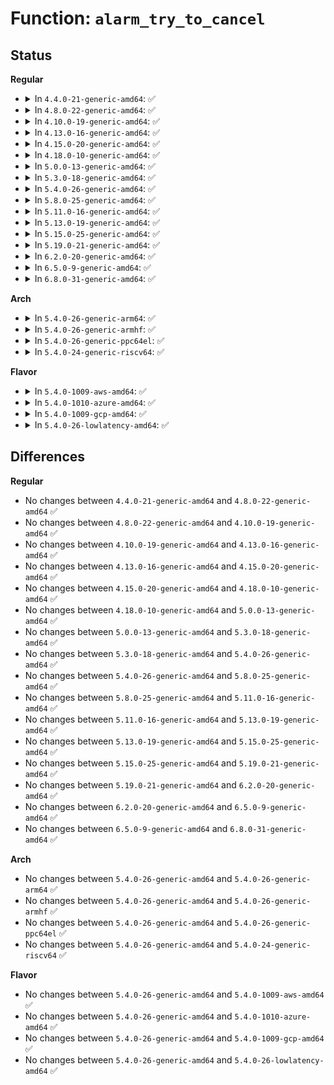 # Function: <code>alarm_try_to_cancel</code>

## Status
<b>Regular</b>
<ul>
<li>
<details>
<summary>In <code>4.4.0-21-generic-amd64</code>: ✅</summary>

```c
int alarm_try_to_cancel(struct alarm * alarm)
```

```json
{
  "name": "alarm_try_to_cancel",
  "collision_type": "Unique Global",
  "inline_type": "No",
  "funcs": [
    {
      "addr": 18446744071579873744,
      "name": "alarm_try_to_cancel",
      "external": true,
      "loc": "kernel/time/alarmtimer.c:367",
      "file": "kernel/time/alarmtimer.c",
      "inline": "seen, unknown",
      "caller_inline": [],
      "caller_func": [
        "kernel/time/alarmtimer.c:alarm_timer_del",
        "kernel/time/alarmtimer.c:alarm_timer_set",
        "kernel/time/alarmtimer.c:alarmtimer_do_nsleep",
        "fs/timerfd.c:do_timerfd_settime"
      ]
    }
  ],
  "symbols": [
    {
      "addr": 18446744071579873744,
      "name": "alarm_try_to_cancel",
      "section": ".text",
      "bind": "STB_GLOBAL",
      "size": 118
    }
  ]
}
```
</details>
</li>
<li>
<details>
<summary>In <code>4.8.0-22-generic-amd64</code>: ✅</summary>

```c
int alarm_try_to_cancel(struct alarm * alarm)
```

```json
{
  "name": "alarm_try_to_cancel",
  "collision_type": "Unique Global",
  "inline_type": "No",
  "funcs": [
    {
      "addr": 18446744071579903184,
      "name": "alarm_try_to_cancel",
      "external": true,
      "loc": "kernel/time/alarmtimer.c:382",
      "file": "kernel/time/alarmtimer.c",
      "inline": "seen, unknown",
      "caller_inline": [],
      "caller_func": [
        "kernel/time/alarmtimer.c:alarmtimer_do_nsleep",
        "kernel/time/alarmtimer.c:alarm_timer_set",
        "kernel/time/alarmtimer.c:alarm_timer_del",
        "fs/timerfd.c:do_timerfd_settime"
      ]
    }
  ],
  "symbols": [
    {
      "addr": 18446744071579903184,
      "name": "alarm_try_to_cancel",
      "section": ".text",
      "bind": "STB_GLOBAL",
      "size": 132
    }
  ]
}
```
</details>
</li>
<li>
<details>
<summary>In <code>4.10.0-19-generic-amd64</code>: ✅</summary>

```c
int alarm_try_to_cancel(struct alarm * alarm)
```

```json
{
  "name": "alarm_try_to_cancel",
  "collision_type": "Unique Global",
  "inline_type": "No",
  "funcs": [
    {
      "addr": 18446744071579913616,
      "name": "alarm_try_to_cancel",
      "external": true,
      "loc": "kernel/time/alarmtimer.c:413",
      "file": "kernel/time/alarmtimer.c",
      "inline": "seen, unknown",
      "caller_inline": [],
      "caller_func": [
        "kernel/time/alarmtimer.c:alarmtimer_do_nsleep",
        "kernel/time/alarmtimer.c:alarm_timer_set",
        "kernel/time/alarmtimer.c:alarm_timer_del",
        "fs/timerfd.c:do_timerfd_settime"
      ]
    }
  ],
  "symbols": [
    {
      "addr": 18446744071579913616,
      "name": "alarm_try_to_cancel",
      "section": ".text",
      "bind": "STB_GLOBAL",
      "size": 225
    }
  ]
}
```
</details>
</li>
<li>
<details>
<summary>In <code>4.13.0-16-generic-amd64</code>: ✅</summary>

```c
int alarm_try_to_cancel(struct alarm * alarm)
```

```json
{
  "name": "alarm_try_to_cancel",
  "collision_type": "Unique Global",
  "inline_type": "No",
  "funcs": [
    {
      "addr": 18446744071579921856,
      "name": "alarm_try_to_cancel",
      "external": true,
      "loc": "kernel/time/alarmtimer.c:388",
      "file": "kernel/time/alarmtimer.c",
      "inline": "seen, unknown",
      "caller_inline": [],
      "caller_func": [
        "kernel/time/alarmtimer.c:alarmtimer_do_nsleep",
        "kernel/time/alarmtimer.c:alarm_timer_try_to_cancel",
        "fs/timerfd.c:do_timerfd_settime"
      ]
    }
  ],
  "symbols": [
    {
      "addr": 18446744071579921856,
      "name": "alarm_try_to_cancel",
      "section": ".text",
      "bind": "STB_GLOBAL",
      "size": 215
    }
  ]
}
```
</details>
</li>
<li>
<details>
<summary>In <code>4.15.0-20-generic-amd64</code>: ✅</summary>

```c
int alarm_try_to_cancel(struct alarm * alarm)
```

```json
{
  "name": "alarm_try_to_cancel",
  "collision_type": "Unique Global",
  "inline_type": "No",
  "funcs": [
    {
      "addr": 18446744071579967184,
      "name": "alarm_try_to_cancel",
      "external": true,
      "loc": "kernel/time/alarmtimer.c:402",
      "file": "kernel/time/alarmtimer.c",
      "inline": "seen, unknown",
      "caller_inline": [],
      "caller_func": [
        "kernel/time/alarmtimer.c:alarmtimer_do_nsleep",
        "kernel/time/alarmtimer.c:alarm_timer_try_to_cancel",
        "fs/timerfd.c:do_timerfd_settime"
      ]
    }
  ],
  "symbols": [
    {
      "addr": 18446744071579967184,
      "name": "alarm_try_to_cancel",
      "section": ".text",
      "bind": "STB_GLOBAL",
      "size": 224
    }
  ]
}
```
</details>
</li>
<li>
<details>
<summary>In <code>4.18.0-10-generic-amd64</code>: ✅</summary>

```c
int alarm_try_to_cancel(struct alarm * alarm)
```

```json
{
  "name": "alarm_try_to_cancel",
  "collision_type": "Unique Global",
  "inline_type": "No",
  "funcs": [
    {
      "addr": 18446744071580014432,
      "name": "alarm_try_to_cancel",
      "external": true,
      "loc": "kernel/time/alarmtimer.c:409",
      "file": "kernel/time/alarmtimer.c",
      "inline": "seen, unknown",
      "caller_inline": [],
      "caller_func": [
        "kernel/time/alarmtimer.c:alarmtimer_do_nsleep",
        "kernel/time/alarmtimer.c:alarm_timer_try_to_cancel"
      ]
    }
  ],
  "symbols": [
    {
      "addr": 18446744071580014432,
      "name": "alarm_try_to_cancel",
      "section": ".text",
      "bind": "STB_GLOBAL",
      "size": 223
    }
  ]
}
```
</details>
</li>
<li>
<details>
<summary>In <code>5.0.0-13-generic-amd64</code>: ✅</summary>

```c
int alarm_try_to_cancel(struct alarm * alarm)
```

```json
{
  "name": "alarm_try_to_cancel",
  "collision_type": "Unique Global",
  "inline_type": "No",
  "funcs": [
    {
      "addr": 18446744071580061792,
      "name": "alarm_try_to_cancel",
      "external": true,
      "loc": "kernel/time/alarmtimer.c:406",
      "file": "kernel/time/alarmtimer.c",
      "inline": "seen, unknown",
      "caller_inline": [],
      "caller_func": [
        "kernel/time/alarmtimer.c:alarmtimer_do_nsleep",
        "kernel/time/alarmtimer.c:alarm_timer_try_to_cancel"
      ]
    }
  ],
  "symbols": [
    {
      "addr": 18446744071580061792,
      "name": "alarm_try_to_cancel",
      "section": ".text",
      "bind": "STB_GLOBAL",
      "size": 223
    }
  ]
}
```
</details>
</li>
<li>
<details>
<summary>In <code>5.3.0-18-generic-amd64</code>: ✅</summary>

```c
int alarm_try_to_cancel(struct alarm * alarm)
```

```json
{
  "name": "alarm_try_to_cancel",
  "collision_type": "Unique Global",
  "inline_type": "No",
  "funcs": [
    {
      "addr": 18446744071580105392,
      "name": "alarm_try_to_cancel",
      "external": true,
      "loc": "kernel/time/alarmtimer.c:405",
      "file": "kernel/time/alarmtimer.c",
      "inline": "seen, unknown",
      "caller_inline": [],
      "caller_func": [
        "kernel/time/alarmtimer.c:alarmtimer_do_nsleep",
        "kernel/time/alarmtimer.c:alarm_timer_try_to_cancel",
        "kernel/time/alarmtimer.c:alarm_cancel"
      ]
    }
  ],
  "symbols": [
    {
      "addr": 18446744071580105392,
      "name": "alarm_try_to_cancel",
      "section": ".text",
      "bind": "STB_GLOBAL",
      "size": 230
    }
  ]
}
```
</details>
</li>
<li>
<details>
<summary>In <code>5.4.0-26-generic-amd64</code>: ✅</summary>

```c
int alarm_try_to_cancel(struct alarm * alarm)
```

```json
{
  "name": "alarm_try_to_cancel",
  "collision_type": "Unique Global",
  "inline_type": "No",
  "funcs": [
    {
      "addr": 18446744071580154496,
      "name": "alarm_try_to_cancel",
      "external": true,
      "loc": "kernel/time/alarmtimer.c:414",
      "file": "kernel/time/alarmtimer.c",
      "inline": "seen, unknown",
      "caller_inline": [],
      "caller_func": [
        "kernel/time/alarmtimer.c:alarmtimer_do_nsleep",
        "kernel/time/alarmtimer.c:alarm_timer_try_to_cancel",
        "kernel/time/alarmtimer.c:alarm_cancel"
      ]
    }
  ],
  "symbols": [
    {
      "addr": 18446744071580154496,
      "name": "alarm_try_to_cancel",
      "section": ".text",
      "bind": "STB_GLOBAL",
      "size": 230
    }
  ]
}
```
</details>
</li>
<li>
<details>
<summary>In <code>5.8.0-25-generic-amd64</code>: ✅</summary>

```c
int alarm_try_to_cancel(struct alarm * alarm)
```

```json
{
  "name": "alarm_try_to_cancel",
  "collision_type": "Unique Global",
  "inline_type": "No",
  "funcs": [
    {
      "addr": 18446744071580214544,
      "name": "alarm_try_to_cancel",
      "external": true,
      "loc": "kernel/time/alarmtimer.c:405",
      "file": "kernel/time/alarmtimer.c",
      "inline": "seen, unknown",
      "caller_inline": [],
      "caller_func": [
        "kernel/time/alarmtimer.c:alarmtimer_do_nsleep",
        "kernel/time/alarmtimer.c:alarm_timer_try_to_cancel",
        "kernel/time/alarmtimer.c:alarm_cancel",
        "fs/timerfd.c:do_timerfd_settime"
      ]
    }
  ],
  "symbols": [
    {
      "addr": 18446744071580214544,
      "name": "alarm_try_to_cancel",
      "section": ".text",
      "bind": "STB_GLOBAL",
      "size": 236
    }
  ]
}
```
</details>
</li>
<li>
<details>
<summary>In <code>5.11.0-16-generic-amd64</code>: ✅</summary>

```c
int alarm_try_to_cancel(struct alarm * alarm)
```

```json
{
  "name": "alarm_try_to_cancel",
  "collision_type": "Unique Global",
  "inline_type": "No",
  "funcs": [
    {
      "addr": 18446744071580198816,
      "name": "alarm_try_to_cancel",
      "external": true,
      "loc": "kernel/time/alarmtimer.c:405",
      "file": "kernel/time/alarmtimer.c",
      "inline": "seen, unknown",
      "caller_inline": [],
      "caller_func": [
        "kernel/time/alarmtimer.c:alarmtimer_do_nsleep",
        "kernel/time/alarmtimer.c:alarm_timer_try_to_cancel",
        "kernel/time/alarmtimer.c:alarm_cancel",
        "fs/timerfd.c:do_timerfd_settime"
      ]
    }
  ],
  "symbols": [
    {
      "addr": 18446744071580198816,
      "name": "alarm_try_to_cancel",
      "section": ".text",
      "bind": "STB_GLOBAL",
      "size": 218
    }
  ]
}
```
</details>
</li>
<li>
<details>
<summary>In <code>5.13.0-19-generic-amd64</code>: ✅</summary>

```c
int alarm_try_to_cancel(struct alarm * alarm)
```

```json
{
  "name": "alarm_try_to_cancel",
  "collision_type": "Unique Global",
  "inline_type": "No",
  "funcs": [
    {
      "addr": 18446744071580203952,
      "name": "alarm_try_to_cancel",
      "external": true,
      "loc": "kernel/time/alarmtimer.c:405",
      "file": "kernel/time/alarmtimer.c",
      "inline": "seen, unknown",
      "caller_inline": [],
      "caller_func": [
        "kernel/time/alarmtimer.c:alarmtimer_do_nsleep",
        "kernel/time/alarmtimer.c:alarm_timer_try_to_cancel",
        "kernel/time/alarmtimer.c:alarm_cancel",
        "fs/timerfd.c:do_timerfd_settime"
      ]
    }
  ],
  "symbols": [
    {
      "addr": 18446744071580203952,
      "name": "alarm_try_to_cancel",
      "section": ".text",
      "bind": "STB_GLOBAL",
      "size": 218
    }
  ]
}
```
</details>
</li>
<li>
<details>
<summary>In <code>5.15.0-25-generic-amd64</code>: ✅</summary>

```c
int alarm_try_to_cancel(struct alarm * alarm)
```

```json
{
  "name": "alarm_try_to_cancel",
  "collision_type": "Unique Global",
  "inline_type": "No",
  "funcs": [
    {
      "addr": 18446744071580350656,
      "name": "alarm_try_to_cancel",
      "external": true,
      "loc": "kernel/time/alarmtimer.c:405",
      "file": "kernel/time/alarmtimer.c",
      "inline": "seen, unknown",
      "caller_inline": [],
      "caller_func": [
        "kernel/time/alarmtimer.c:alarmtimer_do_nsleep",
        "kernel/time/alarmtimer.c:alarm_timer_try_to_cancel",
        "kernel/time/alarmtimer.c:alarm_cancel",
        "fs/timerfd.c:do_timerfd_settime"
      ]
    }
  ],
  "symbols": [
    {
      "addr": 18446744071580350656,
      "name": "alarm_try_to_cancel",
      "section": ".text",
      "bind": "STB_GLOBAL",
      "size": 245
    }
  ]
}
```
</details>
</li>
<li>
<details>
<summary>In <code>5.19.0-21-generic-amd64</code>: ✅</summary>

```c
int alarm_try_to_cancel(struct alarm * alarm)
```

```json
{
  "name": "alarm_try_to_cancel",
  "collision_type": "Unique Global",
  "inline_type": "No",
  "funcs": [
    {
      "addr": 18446744071580565008,
      "name": "alarm_try_to_cancel",
      "external": true,
      "loc": "kernel/time/alarmtimer.c:405",
      "file": "kernel/time/alarmtimer.c",
      "inline": "seen, unknown",
      "caller_inline": [],
      "caller_func": [
        "kernel/time/alarmtimer.c:alarmtimer_do_nsleep",
        "kernel/time/alarmtimer.c:alarm_timer_try_to_cancel",
        "kernel/time/alarmtimer.c:alarm_cancel",
        "fs/timerfd.c:do_timerfd_settime"
      ]
    }
  ],
  "symbols": [
    {
      "addr": 18446744071580565008,
      "name": "alarm_try_to_cancel",
      "section": ".text",
      "bind": "STB_GLOBAL",
      "size": 277
    }
  ]
}
```
</details>
</li>
<li>
<details>
<summary>In <code>6.2.0-20-generic-amd64</code>: ✅</summary>

```c
int alarm_try_to_cancel(struct alarm * alarm)
```

```json
{
  "name": "alarm_try_to_cancel",
  "collision_type": "Unique Global",
  "inline_type": "No",
  "funcs": [
    {
      "addr": 18446744071580825248,
      "name": "alarm_try_to_cancel",
      "external": true,
      "loc": "kernel/time/alarmtimer.c:405",
      "file": "kernel/time/alarmtimer.c",
      "inline": "seen, unknown",
      "caller_inline": [],
      "caller_func": [
        "kernel/time/alarmtimer.c:alarmtimer_do_nsleep",
        "kernel/time/alarmtimer.c:alarm_timer_try_to_cancel",
        "kernel/time/alarmtimer.c:alarm_cancel",
        "fs/timerfd.c:do_timerfd_settime"
      ]
    }
  ],
  "symbols": [
    {
      "addr": 18446744071580825248,
      "name": "alarm_try_to_cancel",
      "section": ".text",
      "bind": "STB_GLOBAL",
      "size": 277
    }
  ]
}
```
</details>
</li>
<li>
<details>
<summary>In <code>6.5.0-9-generic-amd64</code>: ✅</summary>

```c
int alarm_try_to_cancel(struct alarm * alarm)
```

```json
{
  "name": "alarm_try_to_cancel",
  "collision_type": "Unique Global",
  "inline_type": "No",
  "funcs": [
    {
      "addr": 18446744071580908816,
      "name": "alarm_try_to_cancel",
      "external": true,
      "loc": "kernel/time/alarmtimer.c:404",
      "file": "kernel/time/alarmtimer.c",
      "inline": "seen, unknown",
      "caller_inline": [],
      "caller_func": [
        "kernel/time/alarmtimer.c:alarmtimer_do_nsleep",
        "kernel/time/alarmtimer.c:alarm_timer_try_to_cancel",
        "kernel/time/alarmtimer.c:alarm_cancel",
        "fs/timerfd.c:do_timerfd_settime"
      ]
    }
  ],
  "symbols": [
    {
      "addr": 18446744071580908816,
      "name": "alarm_try_to_cancel",
      "section": ".text",
      "bind": "STB_GLOBAL",
      "size": 277
    }
  ]
}
```
</details>
</li>
<li>
<details>
<summary>In <code>6.8.0-31-generic-amd64</code>: ✅</summary>

```c
int alarm_try_to_cancel(struct alarm * alarm)
```

```json
{
  "name": "alarm_try_to_cancel",
  "collision_type": "Unique Global",
  "inline_type": "No",
  "funcs": [
    {
      "addr": 18446744071580999344,
      "name": "alarm_try_to_cancel",
      "external": true,
      "loc": "kernel/time/alarmtimer.c:415",
      "file": "kernel/time/alarmtimer.c",
      "inline": "seen, unknown",
      "caller_inline": [],
      "caller_func": [
        "kernel/time/alarmtimer.c:alarmtimer_do_nsleep",
        "kernel/time/alarmtimer.c:alarm_timer_try_to_cancel",
        "kernel/time/alarmtimer.c:alarm_cancel",
        "fs/timerfd.c:do_timerfd_settime"
      ]
    }
  ],
  "symbols": [
    {
      "addr": 18446744071580999344,
      "name": "alarm_try_to_cancel",
      "section": ".text",
      "bind": "STB_GLOBAL",
      "size": 277
    }
  ]
}
```
</details>
</li>
</ul>
<b>Arch</b>
<ul>
<li>
<details>
<summary>In <code>5.4.0-26-generic-arm64</code>: ✅</summary>

```c
int alarm_try_to_cancel(struct alarm * alarm)
```

```json
{
  "name": "alarm_try_to_cancel",
  "collision_type": "Unique Global",
  "inline_type": "No",
  "funcs": [
    {
      "addr": 18446603336491374016,
      "name": "alarm_try_to_cancel",
      "external": true,
      "loc": "kernel/time/alarmtimer.c:414",
      "file": "kernel/time/alarmtimer.c",
      "inline": "seen, unknown",
      "caller_inline": [],
      "caller_func": [
        "kernel/time/alarmtimer.c:alarmtimer_do_nsleep",
        "kernel/time/alarmtimer.c:alarm_timer_try_to_cancel",
        "kernel/time/alarmtimer.c:alarm_cancel"
      ]
    }
  ],
  "symbols": [
    {
      "addr": 18446603336491374016,
      "name": "alarm_try_to_cancel",
      "section": ".text",
      "bind": "STB_GLOBAL",
      "size": 404
    }
  ]
}
```
</details>
</li>
<li>
<details>
<summary>In <code>5.4.0-26-generic-armhf</code>: ✅</summary>

```c
int alarm_try_to_cancel(struct alarm * alarm)
```

```json
{
  "name": "alarm_try_to_cancel",
  "collision_type": "Unique Global",
  "inline_type": "No",
  "funcs": [
    {
      "addr": 3225374692,
      "name": "alarm_try_to_cancel",
      "external": true,
      "loc": "kernel/time/alarmtimer.c:414",
      "file": "kernel/time/alarmtimer.c",
      "inline": "seen, unknown",
      "caller_inline": [],
      "caller_func": [
        "kernel/time/alarmtimer.c:alarm_timer_try_to_cancel",
        "kernel/time/alarmtimer.c:alarm_cancel"
      ]
    }
  ],
  "symbols": [
    {
      "addr": 3225374692,
      "name": "alarm_try_to_cancel",
      "section": ".text",
      "bind": "STB_GLOBAL",
      "size": 304
    }
  ]
}
```
</details>
</li>
<li>
<details>
<summary>In <code>5.4.0-26-generic-ppc64el</code>: ✅</summary>

```c
int alarm_try_to_cancel(struct alarm * alarm)
```

```json
{
  "name": "alarm_try_to_cancel",
  "collision_type": "Unique Global",
  "inline_type": "No",
  "funcs": [
    {
      "addr": 13835058055284314672,
      "name": "alarm_try_to_cancel",
      "external": true,
      "loc": "kernel/time/alarmtimer.c:414",
      "file": "kernel/time/alarmtimer.c",
      "inline": "seen, unknown",
      "caller_inline": [],
      "caller_func": [
        "kernel/time/alarmtimer.c:alarmtimer_do_nsleep",
        "kernel/time/alarmtimer.c:alarm_timer_try_to_cancel",
        "kernel/time/alarmtimer.c:alarm_cancel"
      ]
    }
  ],
  "symbols": [
    {
      "addr": 13835058055284314672,
      "name": "alarm_try_to_cancel",
      "section": ".text",
      "bind": "STB_GLOBAL",
      "size": 440
    }
  ]
}
```
</details>
</li>
<li>
<details>
<summary>In <code>5.4.0-24-generic-riscv64</code>: ✅</summary>

```c
int alarm_try_to_cancel(struct alarm * alarm)
```

```json
{
  "name": "alarm_try_to_cancel",
  "collision_type": "Unique Global",
  "inline_type": "No",
  "funcs": [
    {
      "addr": 18446743936271864496,
      "name": "alarm_try_to_cancel",
      "external": true,
      "loc": "kernel/time/alarmtimer.c:414",
      "file": "kernel/time/alarmtimer.c",
      "inline": "seen, unknown",
      "caller_inline": [],
      "caller_func": [
        "kernel/time/alarmtimer.c:alarmtimer_do_nsleep",
        "kernel/time/alarmtimer.c:alarm_timer_try_to_cancel",
        "kernel/time/alarmtimer.c:alarm_cancel",
        "fs/timerfd.c:__se_sys_timerfd_settime"
      ]
    }
  ],
  "symbols": [
    {
      "addr": 18446743936271864496,
      "name": "alarm_try_to_cancel",
      "section": ".text",
      "bind": "STB_GLOBAL",
      "size": 258
    }
  ]
}
```
</details>
</li>
</ul>
<b>Flavor</b>
<ul>
<li>
<details>
<summary>In <code>5.4.0-1009-aws-amd64</code>: ✅</summary>

```c
int alarm_try_to_cancel(struct alarm * alarm)
```

```json
{
  "name": "alarm_try_to_cancel",
  "collision_type": "Unique Global",
  "inline_type": "No",
  "funcs": [
    {
      "addr": 18446744071580123696,
      "name": "alarm_try_to_cancel",
      "external": true,
      "loc": "kernel/time/alarmtimer.c:414",
      "file": "kernel/time/alarmtimer.c",
      "inline": "seen, unknown",
      "caller_inline": [],
      "caller_func": [
        "kernel/time/alarmtimer.c:alarmtimer_do_nsleep",
        "kernel/time/alarmtimer.c:alarm_timer_try_to_cancel",
        "kernel/time/alarmtimer.c:alarm_cancel"
      ]
    }
  ],
  "symbols": [
    {
      "addr": 18446744071580123696,
      "name": "alarm_try_to_cancel",
      "section": ".text",
      "bind": "STB_GLOBAL",
      "size": 230
    }
  ]
}
```
</details>
</li>
<li>
<details>
<summary>In <code>5.4.0-1010-azure-amd64</code>: ✅</summary>

```c
int alarm_try_to_cancel(struct alarm * alarm)
```

```json
{
  "name": "alarm_try_to_cancel",
  "collision_type": "Unique Global",
  "inline_type": "No",
  "funcs": [
    {
      "addr": 18446744071580068992,
      "name": "alarm_try_to_cancel",
      "external": true,
      "loc": "kernel/time/alarmtimer.c:414",
      "file": "kernel/time/alarmtimer.c",
      "inline": "seen, unknown",
      "caller_inline": [],
      "caller_func": [
        "kernel/time/alarmtimer.c:alarmtimer_do_nsleep",
        "kernel/time/alarmtimer.c:alarm_timer_try_to_cancel",
        "kernel/time/alarmtimer.c:alarm_cancel"
      ]
    }
  ],
  "symbols": [
    {
      "addr": 18446744071580068992,
      "name": "alarm_try_to_cancel",
      "section": ".text",
      "bind": "STB_GLOBAL",
      "size": 230
    }
  ]
}
```
</details>
</li>
<li>
<details>
<summary>In <code>5.4.0-1009-gcp-amd64</code>: ✅</summary>

```c
int alarm_try_to_cancel(struct alarm * alarm)
```

```json
{
  "name": "alarm_try_to_cancel",
  "collision_type": "Unique Global",
  "inline_type": "No",
  "funcs": [
    {
      "addr": 18446744071580114768,
      "name": "alarm_try_to_cancel",
      "external": true,
      "loc": "kernel/time/alarmtimer.c:414",
      "file": "kernel/time/alarmtimer.c",
      "inline": "seen, unknown",
      "caller_inline": [],
      "caller_func": [
        "kernel/time/alarmtimer.c:alarmtimer_do_nsleep",
        "kernel/time/alarmtimer.c:alarm_timer_try_to_cancel",
        "kernel/time/alarmtimer.c:alarm_cancel"
      ]
    }
  ],
  "symbols": [
    {
      "addr": 18446744071580114768,
      "name": "alarm_try_to_cancel",
      "section": ".text",
      "bind": "STB_GLOBAL",
      "size": 230
    }
  ]
}
```
</details>
</li>
<li>
<details>
<summary>In <code>5.4.0-26-lowlatency-amd64</code>: ✅</summary>

```c
int alarm_try_to_cancel(struct alarm * alarm)
```

```json
{
  "name": "alarm_try_to_cancel",
  "collision_type": "Unique Global",
  "inline_type": "No",
  "funcs": [
    {
      "addr": 18446744071580166592,
      "name": "alarm_try_to_cancel",
      "external": true,
      "loc": "kernel/time/alarmtimer.c:414",
      "file": "kernel/time/alarmtimer.c",
      "inline": "seen, unknown",
      "caller_inline": [],
      "caller_func": [
        "kernel/time/alarmtimer.c:alarmtimer_do_nsleep",
        "kernel/time/alarmtimer.c:alarm_timer_try_to_cancel",
        "kernel/time/alarmtimer.c:alarm_cancel"
      ]
    }
  ],
  "symbols": [
    {
      "addr": 18446744071580166592,
      "name": "alarm_try_to_cancel",
      "section": ".text",
      "bind": "STB_GLOBAL",
      "size": 254
    }
  ]
}
```
</details>
</li>
</ul>

## Differences
<b>Regular</b>
<ul>
<li>
No changes between <code>4.4.0-21-generic-amd64</code> and <code>4.8.0-22-generic-amd64</code> ✅
</li>
<li>
No changes between <code>4.8.0-22-generic-amd64</code> and <code>4.10.0-19-generic-amd64</code> ✅
</li>
<li>
No changes between <code>4.10.0-19-generic-amd64</code> and <code>4.13.0-16-generic-amd64</code> ✅
</li>
<li>
No changes between <code>4.13.0-16-generic-amd64</code> and <code>4.15.0-20-generic-amd64</code> ✅
</li>
<li>
No changes between <code>4.15.0-20-generic-amd64</code> and <code>4.18.0-10-generic-amd64</code> ✅
</li>
<li>
No changes between <code>4.18.0-10-generic-amd64</code> and <code>5.0.0-13-generic-amd64</code> ✅
</li>
<li>
No changes between <code>5.0.0-13-generic-amd64</code> and <code>5.3.0-18-generic-amd64</code> ✅
</li>
<li>
No changes between <code>5.3.0-18-generic-amd64</code> and <code>5.4.0-26-generic-amd64</code> ✅
</li>
<li>
No changes between <code>5.4.0-26-generic-amd64</code> and <code>5.8.0-25-generic-amd64</code> ✅
</li>
<li>
No changes between <code>5.8.0-25-generic-amd64</code> and <code>5.11.0-16-generic-amd64</code> ✅
</li>
<li>
No changes between <code>5.11.0-16-generic-amd64</code> and <code>5.13.0-19-generic-amd64</code> ✅
</li>
<li>
No changes between <code>5.13.0-19-generic-amd64</code> and <code>5.15.0-25-generic-amd64</code> ✅
</li>
<li>
No changes between <code>5.15.0-25-generic-amd64</code> and <code>5.19.0-21-generic-amd64</code> ✅
</li>
<li>
No changes between <code>5.19.0-21-generic-amd64</code> and <code>6.2.0-20-generic-amd64</code> ✅
</li>
<li>
No changes between <code>6.2.0-20-generic-amd64</code> and <code>6.5.0-9-generic-amd64</code> ✅
</li>
<li>
No changes between <code>6.5.0-9-generic-amd64</code> and <code>6.8.0-31-generic-amd64</code> ✅
</li>
</ul>
<b>Arch</b>
<ul>
<li>
No changes between <code>5.4.0-26-generic-amd64</code> and <code>5.4.0-26-generic-arm64</code> ✅
</li>
<li>
No changes between <code>5.4.0-26-generic-amd64</code> and <code>5.4.0-26-generic-armhf</code> ✅
</li>
<li>
No changes between <code>5.4.0-26-generic-amd64</code> and <code>5.4.0-26-generic-ppc64el</code> ✅
</li>
<li>
No changes between <code>5.4.0-26-generic-amd64</code> and <code>5.4.0-24-generic-riscv64</code> ✅
</li>
</ul>
<b>Flavor</b>
<ul>
<li>
No changes between <code>5.4.0-26-generic-amd64</code> and <code>5.4.0-1009-aws-amd64</code> ✅
</li>
<li>
No changes between <code>5.4.0-26-generic-amd64</code> and <code>5.4.0-1010-azure-amd64</code> ✅
</li>
<li>
No changes between <code>5.4.0-26-generic-amd64</code> and <code>5.4.0-1009-gcp-amd64</code> ✅
</li>
<li>
No changes between <code>5.4.0-26-generic-amd64</code> and <code>5.4.0-26-lowlatency-amd64</code> ✅
</li>
</ul>
